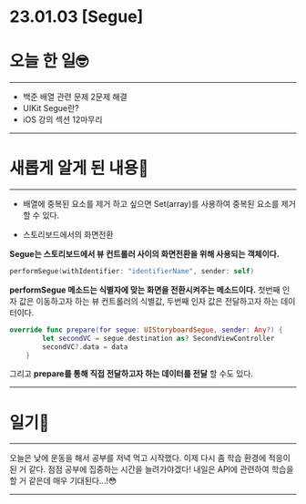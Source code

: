 # 23.01.03 [Segue]

# 오늘 한 일🤓

---

- 백준 배열 관련 문제 2문제 해결
- UIKit Segue란?
- iOS 강의 섹션 12마무리

---

# 새롭게 알게 된 내용📖

---

- 배열에 중복된 요소를 제거 하고 싶으면 Set(array)를 사용하여 중복된 요소를 제거 할 수 있다.


- 스토리보드에서의 화면전환

**Segue는 스토리보드에서 뷰 컨트롤러 사이의 화면전환을 위해 사용되는 객체이다.**

```swift
performSegue(withIdentifier: "identifierName", sender: self)
```

**performSegue 메소드는 식별자에 맞는 화면을 전환시켜주는 메소드이다.** 첫번째 인자 값은 이동하고자 하는 뷰 컨트롤러의 식별값, 두번째 인자 값은 전달하고자 하는 데이터이다.

```swift
override func prepare(for segue: UIStoryboardSegue, sender: Any?) {
        let secondVC = segue.destination as? SecondViewController
        secondVC?.data = data
    }
```

그리고 **prepare를 통해 직접 전달하고자 하는 데이터를 전달** 할 수도 있다.

---

# 일기💨

---

오늘은 낮에 운동을 해서 공부를 저녁 먹고 시작했다. 이제 다시 좀 학습 환경에 적응이 된 거 같다. 점점 공부에 집중하는 시간을 늘려가야겠다! 내일은 API에 관련하여 학습을 할 거 같은데 매우 기대된다…!😳

---

